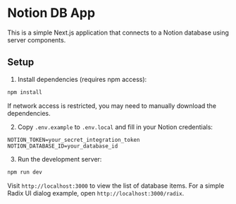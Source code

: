 # Notion DB App

This is a simple Next.js application that connects to a Notion database using server components.

## Setup

1. Install dependencies (requires npm access):

```bash
npm install
```

If network access is restricted, you may need to manually download the dependencies.

2. Copy `.env.example` to `.env.local` and fill in your Notion credentials:

```
NOTION_TOKEN=your_secret_integration_token
NOTION_DATABASE_ID=your_database_id
```

3. Run the development server:

```bash
npm run dev
```

Visit `http://localhost:3000` to view the list of database items.
For a simple Radix UI dialog example, open `http://localhost:3000/radix`.
